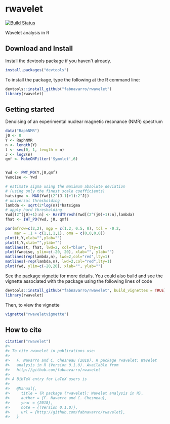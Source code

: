 rwavelet
========

[![Build Status](https://travis-ci.org/fabnavarro/rwavelet.svg)](https://travis-ci.org/fabnavarro/rwavelet)

Wavelet analysis in R

Download and Install
--------------------

Install the devtools package if you haven't already.

``` r
install.packages("devtools")
```

To install the package, type the following at the R command line:

``` r
devtools::install_github("fabnavarro/rwavelet")
library(rwavelet)
```

Getting started
---------------

Denoising of an experimental nuclear magnetic resonance (NMR) spectrum

``` r
data("RaphNMR")
j0 <- 0
Y <- RaphNMR
n <- length(Y)
t <- seq(0, 1, length = n)
J <- log2(n)
qmf <- MakeONFilter('Symmlet',6)


Ywd <- FWT_PO(Y,j0,qmf)
Ywnoise <- Ywd

# estimate sigma using the maximum absolute deviation
# (using only the finest scale coefficients)
hatsigma <- MAD(Ywd[(2^(J-1)+1):2^J])
# universal thresholding
lambda <- sqrt(2*log(n))*hatsigma
# apply hard thresholding 
Ywd[(2^(j0)+1):n] <- HardThresh(Ywd[(2^(j0)+1):n],lambda)
fhat <- IWT_PO(Ywd, j0, qmf)

par(mfrow=c(2,2), mgp = c(1.2, 0.5, 0), tcl = -0.2,
    mar = .1 + c(1,1,1,1), oma = c(0,0,0,0))
plot(t,Y,xlab="",ylab="")
plot(t,Y,xlab="",ylab="")
matlines(t, fhat, lwd=2, col="blue", lty=1)
plot(Ywnoise, ylim=c(-20, 20), xlab="", ylab="")
matlines(rep(lambda,n), lwd=2,col="red",lty=1)
matlines(-rep(lambda,n), lwd=2,col="red",lty=1)
plot(Ywd, ylim=c(-20,20), xlab="", ylab="")
```

See the [package vignette](http://fnavarro.perso.math.cnrs.fr/rpackage/rwaveletvignette.html) for more details. You could also build and see the vignette associated with the package using the following lines of code

``` r
devtools::install_github("fabnavarro/rwavelet", build_vignettes = TRUE)
library(rwavelet)
```

Then, to view the vignette

``` r
vignette("rwaveletvignette")
```

How to cite
-----------

``` r
citation("rwavelet")
#> 
#> To cite rwavelet in publications use:
#> 
#>   F. Navarro and C. Chesneau (2018). R package rwavelet: Wavelet
#>   analysis in R (Version 0.1.0). Available from
#>   http://github.com/fabnavarro/rwavelet
#> 
#> A BibTeX entry for LaTeX users is
#> 
#>   @Manual{,
#>     title = {R package {rwavelet}: Wavelet analysis in R},
#>     author = {F. Navarro and C. Chesneau},
#>     year = {2018},
#>     note = {(Version 0.1.0)},
#>     url = {http://github.com/fabnavarro/rwavelet},
#>   }
```
